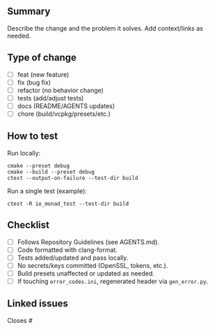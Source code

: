 ## Summary

Describe the change and the problem it solves. Add context/links as needed.

## Type of change

- [ ] feat (new feature)
- [ ] fix (bug fix)
- [ ] refactor (no behavior change)
- [ ] tests (add/adjust tests)
- [ ] docs (README/AGENTS updates)
- [ ] chore (build/vcpkg/presets/etc.)

## How to test

Run locally:

```
cmake --preset debug
cmake --build --preset debug
ctest --output-on-failure --test-dir build
```

Run a single test (example):

```
ctest -R io_monad_test --test-dir build
```

## Checklist

- [ ] Follows Repository Guidelines (see AGENTS.md).
- [ ] Code formatted with clang-format.
- [ ] Tests added/updated and pass locally.
- [ ] No secrets/keys committed (OpenSSL, tokens, etc.).
- [ ] Build presets unaffected or updated as needed.
- [ ] If touching `error_codes.ini`, regenerated header via `gen_error.py`.

## Linked issues

Closes #


